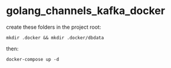 # golang_channels_kafka_docker

create these folders in the project root:
```
mkdir .docker && mkdir .docker/dbdata
```

then:
```
docker-compose up -d
```
